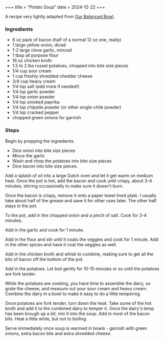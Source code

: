 +++
title = "Potato Soup"
date = 2024-12-22
+++

A recipe very lightly adapted from [Our Balanced Bowl](https://ourbalancedbowl.com/wprm_print/loaded-baked-potato-chowder).

### Ingredients
 * 6 oz pack of bacon (half of a normal 12 oz one, really)
 * 1 large yellow onion, diced
 * 1-2 large clove garlic, minced
 * 1 tbsp all purpose flour
 * 16 oz chicken broth
 * 1.5 to 2 lbs russet potatoes, chopped into bite size pieces
 * 1/4 cup sour cream
 * 1 cup freshly shredded cheddar cheese
 * 3/4 cup heavy cream
 * 1/4 tsp salt (add more if needed!)
 * 1/4 tsp garlic powder
 * 1/4 tsp onion powder
 * 1/4 tsp smoked paprika
 * 1/4 tsp chipotle powder (or other single-chile powder)
 * 1/4 tsp cracked pepper
 * chopped green onions for garnish

### Steps
Begin by prepping the ingredients. 
 * Dice onion into bite size pieces
 * Mince the garlic
 * Wash and chop the potatoes into bite size pieces
 * Dice bacon into bite size pieces.

Add a splash of oil into a large Dutch oven and let it get warm on medium heat. Once the pot is hot, add the bacon and cook until crispy, about 3-4 minutes, stirring occasionally to make sure it doesn't burn.

Once the bacon is crispy, remove it onto a paper towel lined plate. I usually take about half of the grease and save it for other uses later. The other half stays in the pot.

To the pot, add in the chopped onion and a pinch of salt. Cook for 3-4 minutes.

Add in the garlic and cook for 1 minute.

Add in the flour and stir until it coats the veggies and cook for 1 minute. Add in the other spices and have it coat the veggies as well.

Add in the chicken broth and whisk to combine, making sure to get all the bits of bacon off the bottom of the pot.

Add in the potatoes. Let boil gently for 10-15 minutes or so until the potatoes are fork tender.

While the potatoes are cooking, you have time to assemble the dairy, so grate the cheese, and measure out your sour cream and heavy cream. Combine the dairy in a bowl to make it easy to do a little tempering.

Once potatoes are fork tender, turn down the heat. Take some of the hot broth and add it to the combined dairy to temper it. Once the dairy's temp has been brough up a bit, mix it into the soup. Add in most of the bacon bits. Heat a little while, but not to boiling.

Serve immediately once soup is warmed in bowls - garnish with green onions, extra bacon bits and extra shredded cheese.